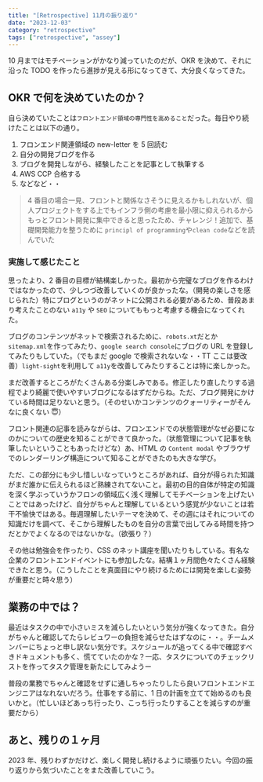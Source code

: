 ```yaml
---
title: "[Retrospective] 11月の振り返り"
date: "2023-12-03"
category: "retrospective"
tags: ["retrospective", "assey"]
---
```


10 月まではモチベーションがかなり減っていたのだが、OKR を決めて、それに沿った TODO を作ったら進捗が見える形になってきて、大分良くなってきた。

## OKR で何を決めていたのか？

自ら決めていたことは`フロントエンド領域の専門性を高めること`だった。毎日やり続けたことは以下の通り。

1. フロンエンド関連領域の new-letter を 5 回読む
2. 自分の開発ブログを作る
3. ブログを開発しながら、経験したことを記事として執筆する
4. AWS CCP 合格する
5. などなど・・

> 4 番目の場合一見、フロントと関係なさそうに見えるかもしれないが、個人プロジェクトをする上でもインフラ側の考慮を最小限に抑えられるからもっとフロント開発に集中できると思ったため、チャレンジ！追加で、基礎開発能力を整うために `principl of programming`や`clean code`などを読んでいた

### 実施して感じたこと

思ったより、2 番目の目標が結構楽しかった。最初から完璧なブログを作るわけではなかったので、少しつづ改善していくのが良かったな。（開発の楽しさを感じられた）特にブログというのがネットに公開される必要があるため、普段あまり考えたことのない `a11y` や `SEO` についてももっと考慮する機会になってくれた。

ブログのコンテンツがネットで検索されるために、`robots.xt`だとか`sitemap.xml`を作ってみたり、`google search console`にブログの URL を登録してみたりもしていた。（でもまだ google で検索されないな・・TT ここは要改善）`light-sight`を利用して `a11y`を改善してみたりすることは特に楽しかった。

まだ改善するところがたくさんある分楽しみである。修正したり直したりする過程でより綺麗で使いやすいブログになるはずだからね。ただ、ブログ開発にかけている時間は足りないと思う。（そのせいかコンテンツのクォーリティーがそんなに良くない 😇）

フロント関連の記事を読みながらは、フロンエンドでの状態管理がなぜ必要になのかについての歴史を知ることができて良かった。（状態管理について記事を執筆したいということもあったけどな）あ、HTML の `Content modal` やブラウザでのレンダーリング構造について知ることができたのも大きな学び。

ただ、この部分にも少し惜しいなっていうところがあれば、自分が得られた知識がまだ誰かに伝えられるほど熟練されてないこと。最初の目的自体が特定の知識を深く学ぶっていうかフロンの領域広く浅く理解してモチベーションを上げたいことではあったけど、自分がちゃんと理解しているという感覚が少ないことは若干不愉快ではある。毎週理解したいテーマを決めて、その週にはそれについての知識だけを調べて、そこから理解したものを自分の言葉で出してみる時間を持つだとかでよくなるのではないかな。（欲張り？）

その他は勉強会を作ったり、CSS のネット講座を聞いたりもしている。有名な企業のフロントエンドイベントにも参加したな。結構１ヶ月間色々たくさん経験できたと思う。（こうしたことを真面目にやり続けるためには開発を楽しむ姿勢が重要だと時々思う）

## 業務の中では？

最近はタスクの中で小さいミスを減らしたいという気分が強くなってきた。自分がちゃんと確認してたらレビュワーの負担を減らせたはずなのに・・。チームメンバーにちょっと申し訳ない気分です。スケジュールが追ってくる中で確認すべきドキュメントも多く、慌てていたのかな？一応、タスクについてのチェックリストを作ってタスク管理を新たにしてみようー

普段の業務でちゃんと確認をせずに通しちゃったりしたら良いフロントエンドエンジニアはなれないだろう。仕事をする前に、1 日の計画を立てて始めるのも良いかと。（忙しいほどあっち行ったり、こっち行ったりすることを減らすのが重要だから）

## あと、残りの１ヶ月

2023 年、残りわずかだけど、楽しく開発し続けるように頑張りたい。今回の振り返りから気づいたことをまた改善していこう。
